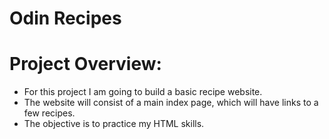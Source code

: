 # Odin Recipes

<h1>Project Overview:</h1>

<ul>
    <li>For this project I am going to build a basic recipe website.</li>
    <li>The website will consist of a main index page, which will have links to a few recipes.</li>
    <li>The objective is to practice my HTML skills.</li>
</ul>